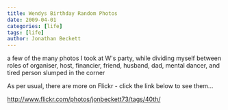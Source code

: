 ```yaml
---
title: Wendys Birthday Random Photos
date: 2009-04-01
categories: [life]
tags: [life]
author: Jonathan Beckett
---
```


a few of the many photos I took at W's party, while dividing myself between roles of organiser, host, financier, friend, husband, dad, mental dancer, and tired person slumped in the corner

As per usual, there are more on Flickr - click the link below to see them...

http://www.flickr.com/photos/jonbeckett73/tags/40th/